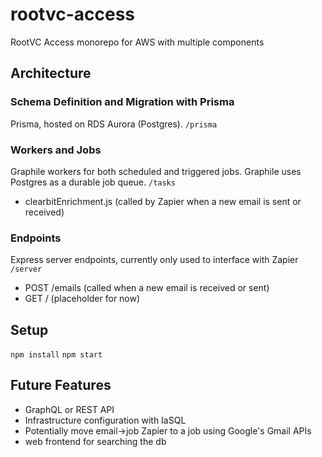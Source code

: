 # rootvc-access
RootVC Access monorepo for AWS with multiple components

## Architecture
### Schema Definition and Migration with Prisma
Prisma, hosted on RDS Aurora (Postgres).
`/prisma`

### Workers and Jobs
Graphile workers for both scheduled and triggered jobs. Graphile uses Postgres as a durable job queue.
`/tasks`
- clearbitEnrichment.js (called by Zapier when a new email is sent or received)

### Endpoints
Express server endpoints, currently only used to interface with Zapier
`/server`
- POST /emails (called when a new email is received or sent)
- GET / (placeholder for now)

## Setup
`npm install`
`npm start`

## Future Features
- GraphQL or REST API
- Infrastructure configuration with IaSQL
- Potentially move email->job Zapier to a job using Google's Gmail APIs
- web frontend for searching the db

